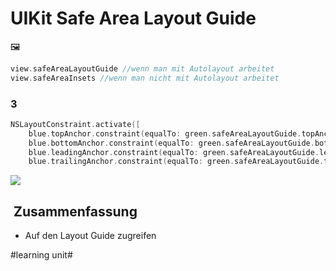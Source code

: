 # UIKit Safe Area Layout Guide
🖼️

```swift
view.safeAreaLayoutGuide //wenn man mit Autolayout arbeitet
view.safeAreaInsets //wenn man nicht mit Autolayout arbeitet
```

### 3

```swift
NSLayoutConstraint.activate([
    blue.topAnchor.constraint(equalTo: green.safeAreaLayoutGuide.topAnchor),
    blue.bottomAnchor.constraint(equalTo: green.safeAreaLayoutGuide.bottomAnchor),
    blue.leadingAnchor.constraint(equalTo: green.safeAreaLayoutGuide.leadingAnchor),
    blue.trailingAnchor.constraint(equalTo: green.safeAreaLayoutGuide.trailingAnchor)])
```

![][image-1]


##  Zusammenfassung
- Auf den Layout Guide zugreifen

[image-1]:	assets/simulator_screenshot_831BA9A2-99C4-4AF5-8D14-4A62E8056638.png

#learning unit#